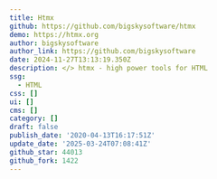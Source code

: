 ```yaml
---
title: Htmx
github: https://github.com/bigskysoftware/htmx
demo: https://htmx.org
author: bigskysoftware
author_link: https://github.com/bigskysoftware
date: 2024-11-27T13:13:19.350Z
description: </> htmx - high power tools for HTML
ssg:
  - HTML
css: []
ui: []
cms: []
category: []
draft: false
publish_date: '2020-04-13T16:17:51Z'
update_date: '2025-03-24T07:08:41Z'
github_star: 44013
github_fork: 1422
---
```


